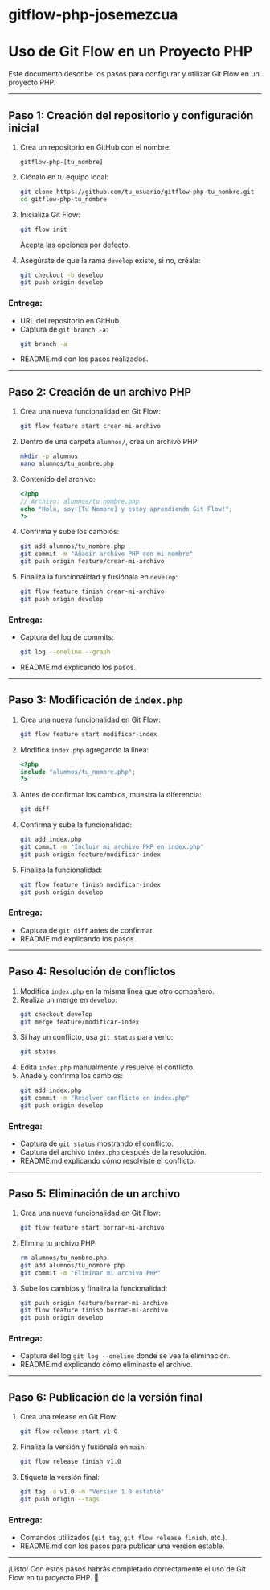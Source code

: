 # gitflow-php-josemezcua


# Uso de Git Flow en un Proyecto PHP

Este documento describe los pasos para configurar y utilizar Git Flow en un proyecto PHP.

---

## **Paso 1: Creación del repositorio y configuración inicial**

1. Crea un repositorio en GitHub con el nombre:
   ```
   gitflow-php-[tu_nombre]
   ```

2. Clónalo en tu equipo local:
   ```bash
   git clone https://github.com/tu_usuario/gitflow-php-tu_nombre.git
   cd gitflow-php-tu_nombre
   ```

3. Inicializa Git Flow:
   ```bash
   git flow init
   ```
   Acepta las opciones por defecto.

4. Asegúrate de que la rama `develop` existe, si no, créala:
   ```bash
   git checkout -b develop
   git push origin develop
   ```

### **Entrega:**
- URL del repositorio en GitHub.
- Captura de `git branch -a`:
  ```bash
  git branch -a
  ```
- README.md con los pasos realizados.

---

## **Paso 2: Creación de un archivo PHP**

1. Crea una nueva funcionalidad en Git Flow:
   ```bash
   git flow feature start crear-mi-archivo
   ```

2. Dentro de una carpeta `alumnos/`, crea un archivo PHP:
   ```bash
   mkdir -p alumnos
   nano alumnos/tu_nombre.php
   ```

3. Contenido del archivo:
   ```php
   <?php
   // Archivo: alumnos/tu_nombre.php
   echo "Hola, soy [Tu Nombre] y estoy aprendiendo Git Flow!";
   ?>
   ```

4. Confirma y sube los cambios:
   ```bash
   git add alumnos/tu_nombre.php
   git commit -m "Añadir archivo PHP con mi nombre"
   git push origin feature/crear-mi-archivo
   ```

5. Finaliza la funcionalidad y fusiónala en `develop`:
   ```bash
   git flow feature finish crear-mi-archivo
   git push origin develop
   ```

### **Entrega:**
- Captura del log de commits:
  ```bash
  git log --oneline --graph
  ```
- README.md explicando los pasos.

---

## **Paso 3: Modificación de `index.php`**

1. Crea una nueva funcionalidad en Git Flow:
   ```bash
   git flow feature start modificar-index
   ```

2. Modifica `index.php` agregando la línea:
   ```php
   <?php
   include "alumnos/tu_nombre.php";
   ?>
   ```

3. Antes de confirmar los cambios, muestra la diferencia:
   ```bash
   git diff
   ```

4. Confirma y sube la funcionalidad:
   ```bash
   git add index.php
   git commit -m "Incluir mi archivo PHP en index.php"
   git push origin feature/modificar-index
   ```

5. Finaliza la funcionalidad:
   ```bash
   git flow feature finish modificar-index
   git push origin develop
   ```

### **Entrega:**
- Captura de `git diff` antes de confirmar.
- README.md explicando los pasos.

---

## **Paso 4: Resolución de conflictos**

1. Modifica `index.php` en la misma línea que otro compañero.
2. Realiza un merge en `develop`:
   ```bash
   git checkout develop
   git merge feature/modificar-index
   ```
3. Si hay un conflicto, usa `git status` para verlo:
   ```bash
   git status
   ```
4. Edita `index.php` manualmente y resuelve el conflicto.
5. Añade y confirma los cambios:
   ```bash
   git add index.php
   git commit -m "Resolver conflicto en index.php"
   git push origin develop
   ```

### **Entrega:**
- Captura de `git status` mostrando el conflicto.
- Captura del archivo `index.php` después de la resolución.
- README.md explicando cómo resolviste el conflicto.

---

## **Paso 5: Eliminación de un archivo**

1. Crea una nueva funcionalidad en Git Flow:
   ```bash
   git flow feature start borrar-mi-archivo
   ```

2. Elimina tu archivo PHP:
   ```bash
   rm alumnos/tu_nombre.php
   git add alumnos/tu_nombre.php
   git commit -m "Eliminar mi archivo PHP"
   ```

3. Sube los cambios y finaliza la funcionalidad:
   ```bash
   git push origin feature/borrar-mi-archivo
   git flow feature finish borrar-mi-archivo
   git push origin develop
   ```

### **Entrega:**
- Captura del log `git log --oneline` donde se vea la eliminación.
- README.md explicando cómo eliminaste el archivo.

---

## **Paso 6: Publicación de la versión final**

1. Crea una release en Git Flow:
   ```bash
   git flow release start v1.0
   ```

2. Finaliza la versión y fusiónala en `main`:
   ```bash
   git flow release finish v1.0
   ```

3. Etiqueta la versión final:
   ```bash
   git tag -a v1.0 -m "Versión 1.0 estable"
   git push origin --tags
   ```

### **Entrega:**
- Comandos utilizados (`git tag`, `git flow release finish`, etc.).
- README.md con los pasos para publicar una versión estable.

---

¡Listo! Con estos pasos habrás completado correctamente el uso de Git Flow en tu proyecto PHP. 🚀

